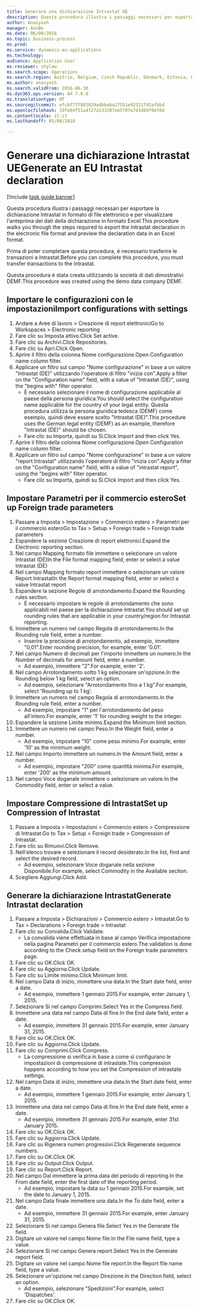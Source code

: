 ```yaml
--- 
title: Generare una dichiarazione Intrastat UE
description: Questa procedura illustra i passaggi necessari per esportare la dichiarazione Intrastat in formato di file elettronico e per visualizzare l'anteprima dei dati della dichiarazione in formato Excel.
author: Anasyash
manager: AnnBe
ms.date: 06/09/2016
ms.topic: business-process
ms.prod: 
ms.service: dynamics-ax-applications
ms.technology: 
audience: Application User
ms.reviewer: shylaw
ms.search.scope: Operations
ms.search.region: Austria, Belgium, Czech Republic, Denmark, Estonia, Finland, France, Germany, Hungary, Ireland, Italy, Latvia, Lithuania, Netherlands, Poland, Spain, Sweden, United Kingdom
ms.author: anasyash
ms.search.validFrom: 2016-06-30
ms.dyn365.ops.version: AX 7.0.0
ms.translationtype: HT
ms.sourcegitcommit: efcb77ff883b29a4bbaba27551e02311742afbbd
ms.openlocfilehash: 19fe04f51a4f27a133107eb5f07e743d69f0ef6d
ms.contentlocale: it-it
ms.lasthandoff: 05/08/2018

---
```

# <a name="generate-an-eu-intrastat-declaration"></a><span data-ttu-id="f1bce-103">Generare una dichiarazione Intrastat UE</span><span class="sxs-lookup"><span data-stu-id="f1bce-103">Generate an EU Intrastat declaration</span></span>

[!include [task guide banner](../../includes/task-guide-banner.md)]

<span data-ttu-id="f1bce-104">Questa procedura illustra i passaggi necessari per esportare la dichiarazione Intrastat in formato di file elettronico e per visualizzare l'anteprima dei dati della dichiarazione in formato Excel.</span><span class="sxs-lookup"><span data-stu-id="f1bce-104">This procedure walks you through the steps required to export the Intrastat declaration in the electronic file format and preview the declaration data in an Excel format.</span></span> 

<span data-ttu-id="f1bce-105">Prima di poter completare questa procedura, è necessario trasferire le transazioni a Intrastat.</span><span class="sxs-lookup"><span data-stu-id="f1bce-105">Before you can complete this procedure, you must transfer transactions to the Intrastat.</span></span> 

<span data-ttu-id="f1bce-106">Questa procedura è stata creata utilizzando la società di dati dimostrativi DEMF.</span><span class="sxs-lookup"><span data-stu-id="f1bce-106">This procedure was created using the demo data company DEMF.</span></span>


## <a name="import-configurations-with-settings"></a><span data-ttu-id="f1bce-107">Importare le configurazioni con le impostazioni</span><span class="sxs-lookup"><span data-stu-id="f1bce-107">Import configurations with settings</span></span>
1. <span data-ttu-id="f1bce-108">Andare a Aree di lavoro > Creazione di report elettronici</span><span class="sxs-lookup"><span data-stu-id="f1bce-108">Go to Workspaces > Electronic reporting</span></span>
2. <span data-ttu-id="f1bce-109">Fare clic su Imposta attivo.</span><span class="sxs-lookup"><span data-stu-id="f1bce-109">Click Set active.</span></span>
3. <span data-ttu-id="f1bce-110">Fare clic su Archivi.</span><span class="sxs-lookup"><span data-stu-id="f1bce-110">Click Repositories.</span></span>
4. <span data-ttu-id="f1bce-111">Fare clic su Apri.</span><span class="sxs-lookup"><span data-stu-id="f1bce-111">Click Open.</span></span>
5. <span data-ttu-id="f1bce-112">Aprire il filtro della colonna Nome configurazione.</span><span class="sxs-lookup"><span data-stu-id="f1bce-112">Open Configuration name column filter.</span></span>
6. <span data-ttu-id="f1bce-113">Applicare un filtro sul campo "Nome configurazione" in base a un valore "Intrastat (DE)" utilizzando l'operatore di filtro "inizia con".</span><span class="sxs-lookup"><span data-stu-id="f1bce-113">Apply a filter on the "Configuration name" field, with a value of "Intrastat (DE)", using the "begins with" filter operator.</span></span>
    * <span data-ttu-id="f1bce-114">È necessario selezionare il nome di configurazione applicabile al paese della persona giuridica.</span><span class="sxs-lookup"><span data-stu-id="f1bce-114">You should select the configuration name applicable for the country of your legal entity.</span></span> <span data-ttu-id="f1bce-115">Questa procedura utilizza la persona giuridica tedesca (DEMF) come esempio, quindi deve essere scelto "Intrastat (DE)".</span><span class="sxs-lookup"><span data-stu-id="f1bce-115">This procedure uses the German legal entity (DEMF) as an example, therefore "Intrastat (DE)" should be chosen.</span></span>  
    * <span data-ttu-id="f1bce-116">Fare clic su Importa, quindi su Sì.</span><span class="sxs-lookup"><span data-stu-id="f1bce-116">Click Import and then click Yes.</span></span>  
7. <span data-ttu-id="f1bce-117">Aprire il filtro della colonna Nome configurazione.</span><span class="sxs-lookup"><span data-stu-id="f1bce-117">Open Configuration name column filter.</span></span>
8. <span data-ttu-id="f1bce-118">Applicare un filtro sul campo "Nome configurazione" in base a un valore "report Intrastat" utilizzando l'operatore di filtro "inizia con".</span><span class="sxs-lookup"><span data-stu-id="f1bce-118">Apply a filter on the "Configuration name" field, with a value of "intrastat report", using the "begins with" filter operator.</span></span>
    * <span data-ttu-id="f1bce-119">Fare clic su Importa, quindi su Sì.</span><span class="sxs-lookup"><span data-stu-id="f1bce-119">Click Import and then click Yes.</span></span>  

## <a name="set-up-foreign-trade-parameters"></a><span data-ttu-id="f1bce-120">Impostare Parametri per il commercio estero</span><span class="sxs-lookup"><span data-stu-id="f1bce-120">Set up Foreign trade parameters</span></span>
1. <span data-ttu-id="f1bce-121">Passare a Imposta > Impostazione > Commercio estero > Parametri per il commercio estero</span><span class="sxs-lookup"><span data-stu-id="f1bce-121">Go to Tax > Setup > Foreign trade > Foreign trade parameters</span></span>
2. <span data-ttu-id="f1bce-122">Espandere la sezione Creazione di report elettronici.</span><span class="sxs-lookup"><span data-stu-id="f1bce-122">Expand the Electronic reporting section.</span></span>
3. <span data-ttu-id="f1bce-123">Nel campo Mapping formato file immettere o selezionare un valore Intrastat (DE)</span><span class="sxs-lookup"><span data-stu-id="f1bce-123">In the File format mapping field, enter or select a value Intrastat (DE)</span></span>
4. <span data-ttu-id="f1bce-124">Nel campo Mapping formato report immettere o selezionare un valore Report Intrastat</span><span class="sxs-lookup"><span data-stu-id="f1bce-124">In the Report format mapping field, enter or select a value Intrastat report</span></span>
5. <span data-ttu-id="f1bce-125">Espandere la sezione Regole di arrotondamento.</span><span class="sxs-lookup"><span data-stu-id="f1bce-125">Expand the Rounding rules section.</span></span>
    * <span data-ttu-id="f1bce-126">È necessario impostare le regole di arrotondamento che sono applicabili nel paese per la dichiarazione Intrastat.</span><span class="sxs-lookup"><span data-stu-id="f1bce-126">You should set up rounding rules that are applicable in your country/region for Intrastat reporting.</span></span>  
6. <span data-ttu-id="f1bce-127">Immettere un numero nel campo Regola di arrotondamento.</span><span class="sxs-lookup"><span data-stu-id="f1bce-127">In the Rounding rule field, enter a number.</span></span>
    * <span data-ttu-id="f1bce-128">Inserire la precisione di arrotondamento, ad esempio, immettere "0,01".</span><span class="sxs-lookup"><span data-stu-id="f1bce-128">Enter rounding precision, for example, enter '0.01'.</span></span>  
7. <span data-ttu-id="f1bce-129">Nel campo Numero di decimali per l'importo immettere un numero.</span><span class="sxs-lookup"><span data-stu-id="f1bce-129">In the Number of decimals for amount field, enter a number.</span></span>
    * <span data-ttu-id="f1bce-130">Ad esempio, immettere "2".</span><span class="sxs-lookup"><span data-stu-id="f1bce-130">For example, enter '2'.</span></span>  
8. <span data-ttu-id="f1bce-131">Nel campo Arrotondamento sotto 1 kg selezionare un'opzione.</span><span class="sxs-lookup"><span data-stu-id="f1bce-131">In the Rounding below 1 kg field, select an option.</span></span>
    * <span data-ttu-id="f1bce-132">Ad esempio, selezionare "Arrotondamento fino a 1 kg".</span><span class="sxs-lookup"><span data-stu-id="f1bce-132">For example, select 'Rounding up to 1 kg'.</span></span>  
9. <span data-ttu-id="f1bce-133">Immettere un numero nel campo Regola di arrotondamento.</span><span class="sxs-lookup"><span data-stu-id="f1bce-133">In the Rounding rule field, enter a number.</span></span>
    * <span data-ttu-id="f1bce-134">Ad esempio, impostare "1" per l'arrotondamento del peso all'intero.</span><span class="sxs-lookup"><span data-stu-id="f1bce-134">For example, enter '1' for rounding weight to the integer.</span></span>  
10. <span data-ttu-id="f1bce-135">Espandere la sezione Limite minimo.</span><span class="sxs-lookup"><span data-stu-id="f1bce-135">Expand the Minimum limit section.</span></span>
11. <span data-ttu-id="f1bce-136">Immettere un numero nel campo Peso.</span><span class="sxs-lookup"><span data-stu-id="f1bce-136">In the Weight field, enter a number.</span></span>
    * <span data-ttu-id="f1bce-137">Ad esempio, impostare "10" come peso minimo.</span><span class="sxs-lookup"><span data-stu-id="f1bce-137">For example, enter '10' as the minimum weight.</span></span>  
12. <span data-ttu-id="f1bce-138">Nel campo Importo immettere un numero.</span><span class="sxs-lookup"><span data-stu-id="f1bce-138">In the Amount field, enter a number.</span></span>
    * <span data-ttu-id="f1bce-139">Ad esempio, impostare "200" come quantità minima.</span><span class="sxs-lookup"><span data-stu-id="f1bce-139">For example, enter '200' as the minimum amount.</span></span>  
13. <span data-ttu-id="f1bce-140">Nel campo Voce doganale immettere o selezionare un valore.</span><span class="sxs-lookup"><span data-stu-id="f1bce-140">In the Commodity field, enter or select a value.</span></span>

## <a name="set-up-compression-of-intrastat"></a><span data-ttu-id="f1bce-141">Impostare Compressione di Intrastat</span><span class="sxs-lookup"><span data-stu-id="f1bce-141">Set up Compression of Intrastat</span></span>
1. <span data-ttu-id="f1bce-142">Passare a Imposta > Impostazioni > Commercio estero > Compressione di Intrastat.</span><span class="sxs-lookup"><span data-stu-id="f1bce-142">Go to Tax > Setup > Foreign trade > Compression of Intrastat.</span></span>
2. <span data-ttu-id="f1bce-143">Fare clic su Rimuovi.</span><span class="sxs-lookup"><span data-stu-id="f1bce-143">Click Remove.</span></span>
3. <span data-ttu-id="f1bce-144">Nell'elenco trovare e selezionare il record desiderato.</span><span class="sxs-lookup"><span data-stu-id="f1bce-144">In the list, find and select the desired record.</span></span>
    * <span data-ttu-id="f1bce-145">Ad esempio, selezionare Voce doganale nella sezione Disponibile.</span><span class="sxs-lookup"><span data-stu-id="f1bce-145">For example, select Commodity in the Available section.</span></span>  
4. <span data-ttu-id="f1bce-146">Scegliere Aggiungi.</span><span class="sxs-lookup"><span data-stu-id="f1bce-146">Click Add.</span></span>

## <a name="generate-intrastat-declaration"></a><span data-ttu-id="f1bce-147">Generare la dichiarazione Intrastat</span><span class="sxs-lookup"><span data-stu-id="f1bce-147">Generate Intrastat declaration</span></span>
1. <span data-ttu-id="f1bce-148">Passare a Imposta > Dichiarazioni > Commercio estero > Intrastat.</span><span class="sxs-lookup"><span data-stu-id="f1bce-148">Go to Tax > Declarations > Foreign trade > Intrastat</span></span>
2. <span data-ttu-id="f1bce-149">Fare clic su Convalida.</span><span class="sxs-lookup"><span data-stu-id="f1bce-149">Click Validate.</span></span>
    * <span data-ttu-id="f1bce-150">La convalida viene effettuata in base al campo Verifica impostazione nella pagina Parametri per il commercio estero.</span><span class="sxs-lookup"><span data-stu-id="f1bce-150">The validation is done according to the Check setup field on the Foreign trade parameters page.</span></span>  
3. <span data-ttu-id="f1bce-151">Fare clic su OK.</span><span class="sxs-lookup"><span data-stu-id="f1bce-151">Click OK.</span></span>
4. <span data-ttu-id="f1bce-152">Fare clic su Aggiorna.</span><span class="sxs-lookup"><span data-stu-id="f1bce-152">Click Update.</span></span>
5. <span data-ttu-id="f1bce-153">Fare clic su Limite minimo.</span><span class="sxs-lookup"><span data-stu-id="f1bce-153">Click Minimum limit.</span></span>
6. <span data-ttu-id="f1bce-154">Nel campo Data di inizio, immettere una data.</span><span class="sxs-lookup"><span data-stu-id="f1bce-154">In the Start date field, enter a date.</span></span>
    * <span data-ttu-id="f1bce-155">Ad esempio, immettere 1 gennaio 2015.</span><span class="sxs-lookup"><span data-stu-id="f1bce-155">For example, enter January 1, 2015.</span></span>  
7. <span data-ttu-id="f1bce-156">Selezionare Sì nel campo Comprimi.</span><span class="sxs-lookup"><span data-stu-id="f1bce-156">Select Yes in the Compress field.</span></span>
8. <span data-ttu-id="f1bce-157">Immettere una data nel campo Data di fine.</span><span class="sxs-lookup"><span data-stu-id="f1bce-157">In the End date field, enter a date.</span></span>
    * <span data-ttu-id="f1bce-158">Ad esempio, immettere 31 gennaio 2015.</span><span class="sxs-lookup"><span data-stu-id="f1bce-158">For example, enter January 31, 2015.</span></span>  
9. <span data-ttu-id="f1bce-159">Fare clic su OK.</span><span class="sxs-lookup"><span data-stu-id="f1bce-159">Click OK.</span></span>
10. <span data-ttu-id="f1bce-160">Fare clic su Aggiorna.</span><span class="sxs-lookup"><span data-stu-id="f1bce-160">Click Update.</span></span>
11. <span data-ttu-id="f1bce-161">Fare clic su Comprimi.</span><span class="sxs-lookup"><span data-stu-id="f1bce-161">Click Compress.</span></span>
    * <span data-ttu-id="f1bce-162">La compressione si verifica in base a come si configurano le impostazioni di compressione di intrastate.</span><span class="sxs-lookup"><span data-stu-id="f1bce-162">This compression happens according to how you set the Compression of intrastate settings.</span></span>  
12. <span data-ttu-id="f1bce-163">Nel campo Data di inizio, immettere una data.</span><span class="sxs-lookup"><span data-stu-id="f1bce-163">In the Start date field, enter a date.</span></span>
    * <span data-ttu-id="f1bce-164">Ad esempio, immettere 1 gennaio 2015.</span><span class="sxs-lookup"><span data-stu-id="f1bce-164">For example, enter January 1, 2015.</span></span>  
13. <span data-ttu-id="f1bce-165">Immettere una data nel campo Data di fine.</span><span class="sxs-lookup"><span data-stu-id="f1bce-165">In the End date field, enter a date.</span></span>
    * <span data-ttu-id="f1bce-166">Ad esempio, immettere 31 gennaio 2015.</span><span class="sxs-lookup"><span data-stu-id="f1bce-166">For example, enter 31st January 2015.</span></span>  
14. <span data-ttu-id="f1bce-167">Fare clic su OK.</span><span class="sxs-lookup"><span data-stu-id="f1bce-167">Click OK.</span></span>
15. <span data-ttu-id="f1bce-168">Fare clic su Aggiorna.</span><span class="sxs-lookup"><span data-stu-id="f1bce-168">Click Update.</span></span>
16. <span data-ttu-id="f1bce-169">Fare clic su Rigenera numeri progressivi.</span><span class="sxs-lookup"><span data-stu-id="f1bce-169">Click Regenerate sequence numbers.</span></span>
17. <span data-ttu-id="f1bce-170">Fare clic su OK.</span><span class="sxs-lookup"><span data-stu-id="f1bce-170">Click OK.</span></span>
18. <span data-ttu-id="f1bce-171">Fare clic su Output.</span><span class="sxs-lookup"><span data-stu-id="f1bce-171">Click Output.</span></span>
19. <span data-ttu-id="f1bce-172">Fare clic su Report.</span><span class="sxs-lookup"><span data-stu-id="f1bce-172">Click Report.</span></span>
20. <span data-ttu-id="f1bce-173">Nel campo Dal immettere la prima data del periodo di reporting.</span><span class="sxs-lookup"><span data-stu-id="f1bce-173">In the From date field, enter the first date of the reporting period.</span></span>
    * <span data-ttu-id="f1bce-174">Ad esempio, impostare la data su 1 gennaio 2015.</span><span class="sxs-lookup"><span data-stu-id="f1bce-174">For example, set the date to January 1, 2015.</span></span>  
21. <span data-ttu-id="f1bce-175">Nel campo Data finale immettere una data.</span><span class="sxs-lookup"><span data-stu-id="f1bce-175">In the To date field, enter a date.</span></span>
    * <span data-ttu-id="f1bce-176">Ad esempio, immettere 31 gennaio 2015.</span><span class="sxs-lookup"><span data-stu-id="f1bce-176">For example, enter January 31, 2015.</span></span>  
22. <span data-ttu-id="f1bce-177">Selezionare Sì nel campo Genera file.</span><span class="sxs-lookup"><span data-stu-id="f1bce-177">Select Yes in the Generate file field.</span></span>
23. <span data-ttu-id="f1bce-178">Digitare un valore nel campo Nome file.</span><span class="sxs-lookup"><span data-stu-id="f1bce-178">In the File name field, type a value.</span></span>
24. <span data-ttu-id="f1bce-179">Selezionare Sì nel campo Genera report.</span><span class="sxs-lookup"><span data-stu-id="f1bce-179">Select Yes in the Generate report field.</span></span>
25. <span data-ttu-id="f1bce-180">Digitare un valore nel campo Nome file report.</span><span class="sxs-lookup"><span data-stu-id="f1bce-180">In the Report file name field, type a value.</span></span>
26. <span data-ttu-id="f1bce-181">Selezionare un'opzione nel campo Direzione.</span><span class="sxs-lookup"><span data-stu-id="f1bce-181">In the Direction field, select an option.</span></span>
    * <span data-ttu-id="f1bce-182">Ad esempio, selezionare "Spedizioni".</span><span class="sxs-lookup"><span data-stu-id="f1bce-182">For example, select 'Dispatches'.</span></span>  
27. <span data-ttu-id="f1bce-183">Fare clic su OK.</span><span class="sxs-lookup"><span data-stu-id="f1bce-183">Click OK.</span></span>


